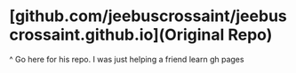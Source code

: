 # [github.com/jeebuscrossaint/jeebuscrossaint.github.io](Original Repo)
^ Go here for his repo. I was just helping a friend learn gh pages
